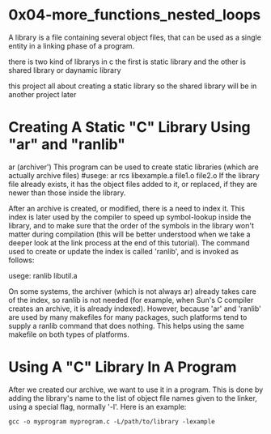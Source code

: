 # 0x04-more_functions_nested_loops

 A library is a file containing several object files, that can be used as a single entity in a linking phase of a program.

 there is two kind of librarys in c the first is static library and the other is shared library or daynamic library

 this project all about creating a static library
 so the shared library will be in another project later

 # Creating A Static "C" Library Using "ar" and "ranlib"

 ar (archiver') This program can be used to create static libraries (which are actually archive files) #usege:
    ar rcs libexample.a file1.o file2.o
 If the library file already exists, it has the object files added to it, or replaced, if they are newer than those inside the library.

 After an archive is created, or modified, there is a need to index it. This index is later used by the compiler to speed up symbol-lookup inside the library, and to make sure that the order of the symbols in the library won't matter during compilation (this will be better understood when we take a deeper look at the link process at the end of this tutorial). The command used to create or update the index is called 'ranlib', and is invoked as follows:

usege: ranlib libutil.a

On some systems, the archiver (which is not always ar) already takes care of the index, so ranlib is not needed (for example, when Sun's C compiler creates an archive, it is already indexed). However, because 'ar' and 'ranlib' are used by many makefiles for many packages, such platforms tend to supply a ranlib command that does nothing. This helps using the same makefile on both types of platforms.

# Using A "C" Library In A Program

After we created our archive, we want to use it in a program. This is done by adding the library's name to the list of object file names given to the linker, using a special flag, normally '-l'. Here is an example:

    gcc -o myprogram myprogram.c -L/path/to/library -lexample


